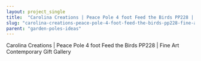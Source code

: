 ```yaml
---
layout: project_single
title:  "Carolina Creations | Peace Pole 4 foot Feed the Birds PP228 | Fine Art Contemporary Gift Gallery"
slug: "carolina-creations-peace-pole-4-foot-feed-the-birds-pp228-fine-art-contemporary-gift-gallery"
parent: "garden-poles-ideas"
---
```

Carolina Creations | Peace Pole 4 foot Feed the Birds PP228 | Fine Art Contemporary Gift Gallery